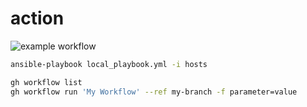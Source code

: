 # action
![example workflow](https://github.com/BalinLin/action/actions/workflows/greetings.yml/badge.svg)

```bash
ansible-playbook local_playbook.yml -i hosts
```

```bash
gh workflow list
gh workflow run 'My Workflow' --ref my-branch -f parameter=value
```
